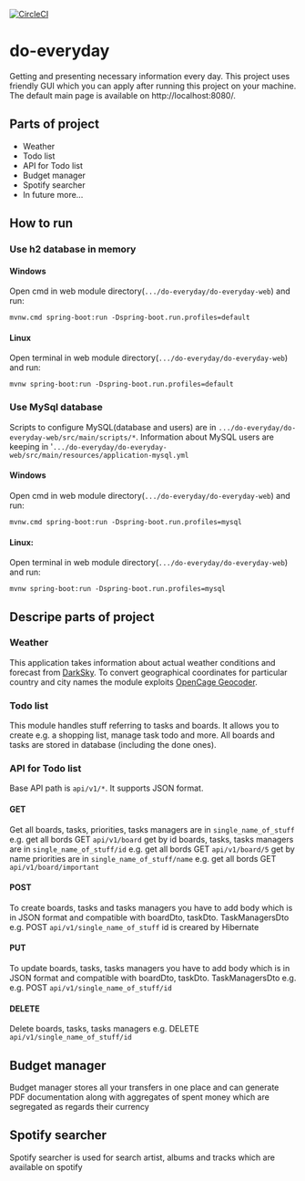 [![CircleCI](https://circleci.com/gh/Kamil-IT/do-everyday/tree/master.svg?style=svg)](https://circleci.com/gh/Kamil-IT/do-everyday/tree/master)
# do-everyday
Getting and presenting necessary information every day. 
This project uses friendly GUI which you can apply after running this project on your machine. The default main page is available on http://localhost:8080/.

## Parts of project
- Weather
- Todo list
- API for Todo list
- Budget manager
- Spotify searcher
- In future more...

## How to run

### Use h2 database in memory

#### Windows

Open cmd in web module directory(`.../do-everyday/do-everyday-web`) and run:

```mvnw.cmd spring-boot:run -Dspring-boot.run.profiles=default```

#### Linux

Open terminal in web module directory(`.../do-everyday/do-everyday-web`) and run:

```mvnw spring-boot:run -Dspring-boot.run.profiles=default```

### Use MySql database

Scripts to configure MySQL(database and users) are in `.../do-everyday/do-everyday-web/src/main/scripts/*`. 
Information about MySQL users are keeping in '`.../do-everyday/do-everyday-web/src/main/resources/application-mysql.yml`

#### Windows

Open cmd in web module directory(`.../do-everyday/do-everyday-web`) and run:

```mvnw.cmd spring-boot:run -Dspring-boot.run.profiles=mysql```

#### Linux:

Open terminal in web module directory(`.../do-everyday/do-everyday-web`) and run:

```mvnw spring-boot:run -Dspring-boot.run.profiles=mysql```

## Descripe parts of project

### Weather

This application takes information about actual weather conditions and forecast from [DarkSky](https://darksky.net/dev).
To convert geographical coordinates for particular country and city names the module exploits [OpenCage Geocoder](https://opencagedata.com/).

### Todo list

This module handles stuff referring to tasks and boards. 
It allows you to create e.g. a shopping list, manage task todo and more. 
All boards and tasks are stored in database (including the done ones).

### API for Todo list

Base API path is `api/v1/*`. It supports JSON format.

#### GET

Get all boards, tasks, priorities, tasks managers are in `single_name_of_stuff` e.g. get all bords GET `api/v1/board`
get by id boards, tasks, tasks managers are in `single_name_of_stuff/id` e.g. get all bords GET `api/v1/board/5`
get by name priorities are in `single_name_of_stuff/name` e.g. get all bords GET `api/v1/board/important`

#### POST

To create boards, tasks and tasks managers you have to add body which is in JSON format and compatible with boardDto, taskDto. TaskManagersDto 
e.g. POST `api/v1/single_name_of_stuff` id is creared by Hibernate

#### PUT

To update boards, tasks, tasks managers you have to add body which is in JSON format and compatible with boardDto, taskDto. TaskManagersDto e.g.
e.g. POST `api/v1/single_name_of_stuff/id`

#### DELETE

Delete boards, tasks, tasks managers e.g. DELETE `api/v1/single_name_of_stuff/id`

## Budget manager

Budget manager stores all your transfers in one place and can generate PDF documentation along with aggregates of spent money which are segregated as regards their currency

## Spotify searcher

Spotify searcher is used for search artist, albums and tracks which are available on spotify
